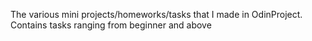 The various mini projects/homeworks/tasks that I made in OdinProject. Contains tasks ranging from beginner and above
